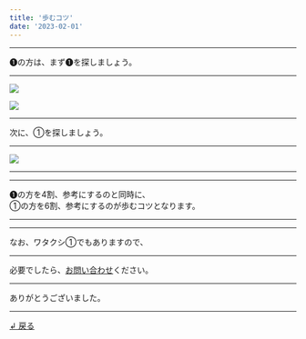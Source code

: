```yaml
---
title: '歩むコツ'
date: '2023-02-01'
---
```

***
➊の方は、まず➊を探しましょう。
***
![](/images/11.jpg)

![](/images/11_.jpg)
***
次に、①を探しましょう。
***
![](/images/11__.jpg)
***
***
➊の方を4割、参考にするのと同時に、  
①の方を6割、参考にするのが歩むコツとなります。
***
***
なお、ワタクシ①でもありますので、
***
必要でしたら、[お問い合わせ](https://thebase.in/inquiry/01234567890)ください。
***
ありがとうございました。
***
[ ↲ 戻る ](/posts/0)
